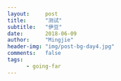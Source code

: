 ```yaml
---
layout:     post
title:      "测试"
subtitle:   "伊豆"
date:       2018-06-09
author:     "Mingjie"
header-img: "img/post-bg-day4.jpg"
comments:   false
tags:
      - going-far
---
```


